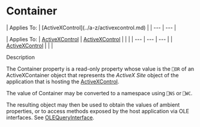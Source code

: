 




<h1 class="heading"><span class="name">Container</span></h1>
| Applies To: | [ActiveXControl](../a-z/activexcontrol.md) |
| --- | ---  |

| Applies To: | [ActiveXControl](../a-z/activexcontrol.md) | [ActiveXControl](../a-z/activexcontrol.md) |  |  |
| --- | --- | ---  |
| [ActiveXControl](../a-z/activexcontrol.md) |  |  |


Description


The Container property is a read-only property whose value is the `⎕OR` of an ActiveXContainer object that represents the *ActiveX Site* object of the application that is hosting the [ActiveXControl](../a-z/activexcontrol.md).


The value of Container may be converted to a namespace using `⎕NS` or `⎕WC`.


The resulting object may then be used to obtain the values of ambient properties, or to access methods exposed by the host application via OLE interfaces. See [OLEQueryInterface](../a-z/olequeryinterface.md).



